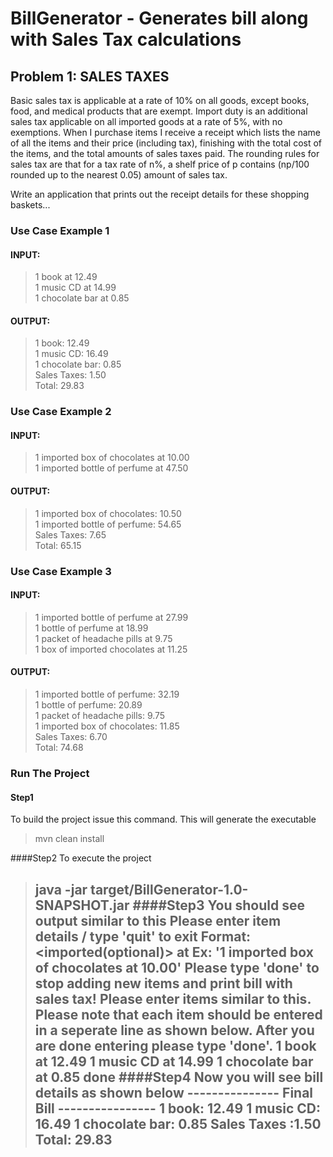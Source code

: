 # BillGenerator - Generates bill along with Sales Tax calculations

## Problem 1: SALES TAXES
Basic sales tax is applicable at a rate of 10% on all goods, except books, food, and medical products that are exempt. Import duty is an additional sales tax
applicable on all imported goods at a rate of 5%, with no exemptions. When I purchase items I receive a receipt which lists the name of all the items and their price (including tax), finishing with the total cost of the items,
and the total amounts of sales taxes paid.  The rounding rules for sales tax are that for a tax rate of n%, a shelf price of p contains (np/100 rounded up to the nearest 0.05) amount of sales tax.

Write an application that prints out the receipt details for these shopping baskets...

### Use Case Example 1
#### INPUT:
> 1 book at 12.49  
> 1 music CD at 14.99  
> 1 chocolate bar at 0.85
#### OUTPUT:
> 1 book: 12.49  
> 1 music CD: 16.49  
> 1 chocolate bar: 0.85  
> Sales Taxes: 1.50  
> Total: 29.83  


### Use Case Example 2
#### INPUT:
> 1 imported box of chocolates at 10.00  
> 1 imported bottle of perfume at 47.50  
#### OUTPUT:
> 1 imported box of chocolates: 10.50  
> 1 imported bottle of perfume: 54.65  
> Sales Taxes: 7.65  
> Total: 65.15


### Use Case Example 3
#### INPUT:
> 1 imported bottle of perfume at 27.99  
> 1 bottle of perfume at 18.99  
> 1 packet of headache pills at 9.75  
> 1 box of imported chocolates at 11.25
#### OUTPUT:
> 1 imported bottle of perfume: 32.19  
> 1 bottle of perfume: 20.89  
> 1 packet of headache pills: 9.75  
> 1 imported box of chocolates: 11.85  
> Sales Taxes: 6.70  
> Total: 74.68

### Run The Project
#### Step1
To build the project issue this command. This will generate the executable
> mvn clean install


####Step2
To execute the project
>java -jar target/BillGenerator-1.0-SNAPSHOT.jar 
####Step3
You should see output similar to this
>Please enter item details / type 'quit' to exit
>Format: <quantity> <imported(optional)> <description> at <price>
>Ex: '1 imported box of chocolates at 10.00'
>Please type 'done' to stop adding new items and print bill with sales tax!
Please enter items similar to this. Please note that each item should be entered in a seperate line as shown below. After you are done entering please type 'done'.
>1 book at 12.49
>1 music CD at 14.99
>1 chocolate bar at 0.85
>done
####Step4
Now you will see bill details as shown below
>--------------- Final Bill ----------------
>1 book: 12.49
>1 music CD: 16.49
>1 chocolate bar: 0.85
>Sales Taxes :1.50
>Total: 29.83
>-------------------------------------------








